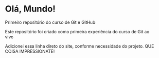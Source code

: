 # Olá, Mundo!
 Primeiro repositório do curso de Git e GitHub

Este repositório foi criado como primeira experiência do curso de Git ao vivo

Adicionei essa linha direto do site, conforme necessidade do projeto. QUE COISA IMPRESSIONATE!
